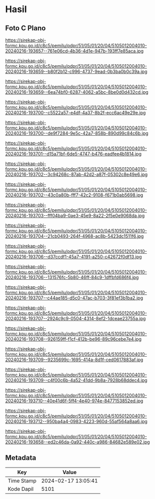 # Hasil

## Foto C Plano

https://sirekap-obj-formc.kpu.go.id/c8c5/pemilu/pdpr/51/05/01/20/04/5105012004010-20240216-193657--761e06cd-4b36-4d1e-947b-193ff7e85aca.jpg

https://sirekap-obj-formc.kpu.go.id/c8c5/pemilu/pdpr/51/05/01/20/04/5105012004010-20240216-193659--b80f2b12-c996-4737-9ead-0b3ba0b0c39a.jpg

https://sirekap-obj-formc.kpu.go.id/c8c5/pemilu/pdpr/51/05/01/20/04/5105012004010-20240216-193659--6ea74bf0-6287-4062-a5bc-8be0d0d432cd.jpg

https://sirekap-obj-formc.kpu.go.id/c8c5/pemilu/pdpr/51/05/01/20/04/5105012004010-20240216-193700--c5522a57-e4df-4a37-8b2f-ecc6ac49e29e.jpg

https://sirekap-obj-formc.kpu.go.id/c8c5/pemilu/pdpr/51/05/01/20/04/5105012004010-20240216-193700--de9f7284-9e5c-42a7-858b-890d99c84c6b.jpg

https://sirekap-obj-formc.kpu.go.id/c8c5/pemilu/pdpr/51/05/01/20/04/5105012004010-20240216-193701--d15a71bf-6de5-4747-b476-eadfee4b1814.jpg

https://sirekap-obj-formc.kpu.go.id/c8c5/pemilu/pdpr/51/05/01/20/04/5105012004010-20240216-193702--3c94268c-87ab-42d2-a87f-05302c8e49e6.jpg

https://sirekap-obj-formc.kpu.go.id/c8c5/pemilu/pdpr/51/05/01/20/04/5105012004010-20240216-193702--43c0a80b-fff7-42c2-9108-f671b0ab5698.jpg

https://sirekap-obj-formc.kpu.go.id/c8c5/pemilu/pdpr/51/05/01/20/04/5105012004010-20240216-193703--fff04ba9-0ae3-45e9-8a22-2f5e0e9068da.jpg

https://sirekap-obj-formc.kpu.go.id/c8c5/pemilu/pdpr/51/05/01/20/04/5105012004010-20240216-193704--21cb0493-264f-4968-ac8b-5423dc1511f6.jpg

https://sirekap-obj-formc.kpu.go.id/c8c5/pemilu/pdpr/51/05/01/20/04/5105012004010-20240216-193706--d37ccdf1-45a7-4191-a250-c42672f0df13.jpg

https://sirekap-obj-formc.kpu.go.id/c8c5/pemilu/pdpr/51/05/01/20/04/5105012004010-20240216-193706--131576fc-5b80-46ff-84c9-1dffbfd686f4.jpg

https://sirekap-obj-formc.kpu.go.id/c8c5/pemilu/pdpr/51/05/01/20/04/5105012004010-20240216-193707--c44ae185-d5c0-47ac-b703-3f81ef3b1ba2.jpg

https://sirekap-obj-formc.kpu.go.id/c8c5/pemilu/pdpr/51/05/01/20/04/5105012004010-20240216-193707--2924c9c9-0504-4314-8ef2-1dceae23755a.jpg

https://sirekap-obj-formc.kpu.go.id/c8c5/pemilu/pdpr/51/05/01/20/04/5105012004010-20240216-193708--926159ff-f1cf-412b-be96-89c96cebe7e4.jpg

https://sirekap-obj-formc.kpu.go.id/c8c5/pemilu/pdpr/51/05/01/20/04/5105012004010-20240216-193709--9235699c-1695-414a-8d1f-ced0617883af.jpg

https://sirekap-obj-formc.kpu.go.id/c8c5/pemilu/pdpr/51/05/01/20/04/5105012004010-20240216-193709--c4f00c6b-4a52-41dd-9b8a-7928b68ddec4.jpg

https://sirekap-obj-formc.kpu.go.id/c8c5/pemilu/pdpr/51/05/01/20/04/5105012004010-20240216-193710--40e41d6f-5ff4-4e40-974e-8477153852ed.jpg

https://sirekap-obj-formc.kpu.go.id/c8c5/pemilu/pdpr/51/05/01/20/04/5105012004010-20240216-193712--950ba4a4-0983-4223-960d-55af564a8aa6.jpg

https://sirekap-obj-formc.kpu.go.id/c8c5/pemilu/pdpr/51/05/01/20/04/5105012004010-20240216-193658--ed2c46da-0a92-440c-a986-84682e589e02.jpg


## Metadata

| Key        | Value               |
| ---------- | ------------------- |
| Time Stamp | 2024-02-17 13:05:41 |
| Kode Dapil | 5101                |



